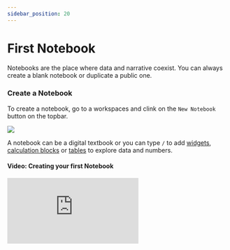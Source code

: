 ```yaml
---
sidebar_position: 20
---
```


# First Notebook

Notebooks are the place where data and narrative coexist.
You can always create a blank notebook or duplicate a public one.

### Create a Notebook

To create a notebook, go to a workspaces and clink on the `New Notebook` button on the topbar.

![](https://user-images.githubusercontent.com/12210180/162472107-28945a31-5255-4bbc-83fc-8d4222816cb1.gif)

A notebook can be a digital textbook or you can type `/` to add [widgets](/widgets), [calculation blocks](/calculations) or [tables](/tables) to explore data and numbers.

#### Video: Creating your first Notebook

<div style={{position: 'relative', paddingBottom: '59.01639344262295%', height: 0}}><iframe src="https://www.loom.com/embed/62be1d8356f6406089d406690e339d81" frameBorder={0} webkitallowfullscreen mozallowfullscreen allowFullScreen style={{position: 'absolute', top: 0, left: 0, width: '100%', height: '100%'}} /></div>

### Duplicate a Notebook

Instead of creating a notebook, you can also duplicate them.

When you duplicate a notebook, a copy of that notebook will be automatically added to your workspace.

Take a look at our [Gallery of examples](/examples) and try to duplicate one:

1. Selection an example;
2. On the topbar you will find a `Duplicate` button;
3. Click on it to create a copy of that notebook for yourself;
4. Adapt it or transform it however you wish since you now own a copy of the original notebook.

---

# Learn More:

- [Notebooks](/notebooks)
- [Telling Stories](/notebooks/telling-stories)
- [Explore Numbers and Data](/notebooks/explore-numbers-and-data)
